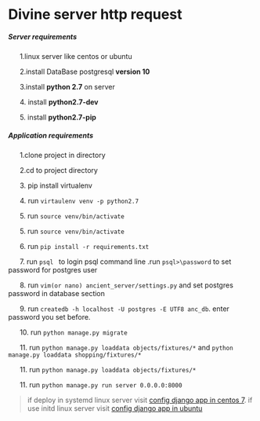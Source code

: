 # Divine server http request

##### Server requirements
&nbsp;&nbsp;&nbsp;&nbsp;&nbsp;&nbsp;1.linux server like centos  or ubuntu

&nbsp;&nbsp;&nbsp;&nbsp;&nbsp;&nbsp;2.install DataBase postgresql **version 10**

&nbsp;&nbsp;&nbsp;&nbsp;&nbsp;&nbsp;3.install **python 2.7** on server

&nbsp;&nbsp;&nbsp;&nbsp;&nbsp;&nbsp;4. install **python2.7-dev**

&nbsp;&nbsp;&nbsp;&nbsp;&nbsp;&nbsp;5. install **python2.7-pip**


##### Application requirements

&nbsp;&nbsp;&nbsp;&nbsp;&nbsp;&nbsp;1.clone project in directory

&nbsp;&nbsp;&nbsp;&nbsp;&nbsp;&nbsp;2.cd to project directory

&nbsp;&nbsp;&nbsp;&nbsp;&nbsp;&nbsp;3. pip install virtualenv

&nbsp;&nbsp;&nbsp;&nbsp;&nbsp;&nbsp;4. run ```virtaulenv venv -p python2.7```

&nbsp;&nbsp;&nbsp;&nbsp;&nbsp;&nbsp;5. run ```source venv/bin/activate```

&nbsp;&nbsp;&nbsp;&nbsp;&nbsp;&nbsp;5. run ```source venv/bin/activate```

&nbsp;&nbsp;&nbsp;&nbsp;&nbsp;&nbsp;6. run ```pip install -r requirements.txt```

&nbsp;&nbsp;&nbsp;&nbsp;&nbsp;&nbsp;7. run ```psql ``` to login psql command line .run ```psql>\password``` to set password for postgres user

&nbsp;&nbsp;&nbsp;&nbsp;&nbsp;&nbsp;8. run ```vim(or nano) ancient_server/settings.py``` and set postgres password in database section

&nbsp;&nbsp;&nbsp;&nbsp;&nbsp;&nbsp;9. run ```createdb -h localhost -U postgres -E UTF8 anc_db```. enter password you set before.

&nbsp;&nbsp;&nbsp;&nbsp;&nbsp;&nbsp;10. run ```python manage.py migrate```

&nbsp;&nbsp;&nbsp;&nbsp;&nbsp;&nbsp;11. run ```python manage.py loaddata objects/fixtures/*``` and ```python manage.py loaddata shopping/fixtures/*```

&nbsp;&nbsp;&nbsp;&nbsp;&nbsp;&nbsp;11. run ```python manage.py loaddata objects/fixtures/*```
 
&nbsp;&nbsp;&nbsp;&nbsp;&nbsp;&nbsp;11. run ```python manage.py run server 0.0.0.0:8000``` 

> if deploy in systemd linux server visit [config django app in centos 7](https://www.digitalocean.com/community/tutorials/how-to-set-up-django-with-postgres-nginx-and-gunicorn-on-centos-7). if use
initd linux server visit [config django app in ubuntu](https://www.digitalocean.com/community/tutorials/how-to-set-up-django-with-postgres-nginx-and-gunicorn-on-ubuntu-16-04)

 



